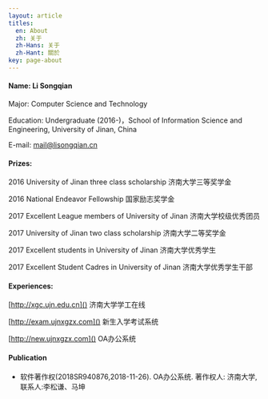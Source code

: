 ```yaml
---
layout: article
titles:
  en: About
  zh: 关于
  zh-Hans: 关于
  zh-Hant: 關於
key: page-about
---
```


#### Name: Li Songqian

Major: Computer Science and Technology

Education: Undergraduate (2016-)，School of Information Science and Engineering, University of Jinan, China

E-mail: [mail@lisongqian.cn](maito:mail@lisongqian.cn)

#### Prizes:

2016 University of Jinan three class scholarship 济南大学三等奖学金

2016 National Endeavor Fellowship 国家励志奖学金

2017 Excellent League members of University of Jinan 济南大学校级优秀团员

2017 University of Jinan two class scholarship 济南大学二等奖学金

2017 Excellent students in University of Jinan 济南大学优秀学生

2017 Excellent Student Cadres in University of Jinan 济南大学优秀学生干部

#### Experiences:

[http://xgc.ujn.edu.cn]() 济南大学学工在线

[http://exam.ujnxgzx.com]() 新生入学考试系统

[http://new.ujnxgzx.com]() OA办公系统

#### Publication

- 软件著作权(2018SR940876,2018-11-26). OA办公系统. 著作权人: 济南大学,联系人:李松谦、马坤